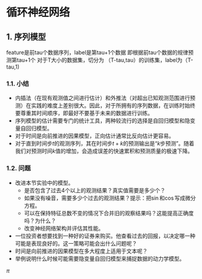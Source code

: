 
# 循环神经网络

## 1. 序列模型

feature是前tau个数据序列，label是第tau+1个数据
即根据前tau个数据的规律预测第tau+1个
对于T大小的数据集，切分为 （T-tau,tau）的训练集，label为（T-tau,1)

### 1.1. 小结
* 内插法（在现有观测值之间进行估计）和外推法（对超出已知观测范围进行预测）在实践的难度上差别很大。因此，对于所拥有的序列数据，在训练时始终要尊重其时间顺序，即最好不要基于未来的数据进行训练。
* 序列模型的估计需要专门的统计工具，两种较流行的选择是自回归模型和隐变量自回归模型。
* 对于时间是向前推进的因果模型，正向估计通常比反向估计更容易。
* 对于直到时间步$t$的观测序列，其在时间步$t+k$的预测输出是“$k$步预测”。随着我们对预测时间$k$值的增加，会造成误差的快速累积和预测质量的极速下降。
### 1.2. 问题

- 改进本节实验中的模型。
	- 是否包含了过去$4$个以上的观测结果？真实值需要是多少个？
	- 如果没有噪音，需要多少个过去的观测结果？提示：把$\sin$和$\cos$写成微分方程。
	- 可以在保持特征总数不变的情况下合并旧的观察结果吗？这能提高正确度吗？为什么？
	- 改变神经网络架构并评估其性能。
- 一位投资者想要找到一种好的证券来购买。他查看过去的回报，以决定哪一种可能是表现良好的。这一策略可能会出什么问题呢？
- 时间是向前推进的因果模型在多大程度上适用于文本呢？
- 举例说明什么时候可能需要隐变量自回归模型来捕捉数据的动力学模型。

$\pi$
